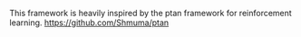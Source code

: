 This framework is heavily inspired by the ptan framework for 
reinforcement learning. 
https://github.com/Shmuma/ptan